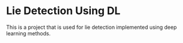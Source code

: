 # Lie Detection Using DL
This is a project that is used for lie detection implemented using deep learning methods.
